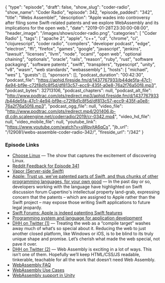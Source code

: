 {
  "type": "episode",
  "draft": false,
  "show_slug": "coder-radio",
  "show_name": "Coder Radio",
  "episode": 342,
  "episode_padded": "342",
  "title": "Webs Assemble!",
  "description": "Apple wades into controversy after filing some Swift-related patents and we explore WebAssembly and its implications for the open web.",
  "date": "2019-01-28T23:30:00-08:00",
  "header_image": "/images/shows/coder-radio.png",
  "categories": [
    "Coder Radio"
  ],
  "tags": [
    "apache 2",
    "apple",
    "c++",
    "cd",
    "chrome",
    "ci",
    "clojurescript",
    "coder radio",
    "compilers",
    "developer podcast",
    "edge",
    "electron",
    "ffi",
    "firefox",
    "games",
    "google",
    "javascript",
    "jenkins",
    "lawsuit",
    "licenses",
    "llvm",
    "node",
    "ocaml",
    "open web",
    "optional chaining",
    "optionals",
    "oracle",
    "rails",
    "reason",
    "ruby",
    "rust",
    "software packaging",
    "software patents",
    "swift",
    "transpilers",
    "typescript",
    "unity",
    "v8",
    "wasm",
    "web standards",
    "webassembly"
  ],
  "hosts": [
    "michael",
    "wes"
  ],
  "guests": [],
  "sponsors": [],
  "podcast_duration": "00:42:30",
  "podcast_file": "https://aphid.fireside.fm/d/1437767933/b44de5fa-47c1-4e94-bf9e-c72f8d1c8f5d/df813c57-ecc9-435f-a0e8-76a2f76a50f8.mp3",
  "podcast_bytes": 32713106,
  "podcast_chapters": null,
  "podcast_alt_file": "http://www.podtrac.com/pts/redirect.mp3/aphid.fireside.fm/d/1437767933/b44de5fa-47c1-4e94-bf9e-c72f8d1c8f5d/df813c57-ecc9-435f-a0e8-76a2f76a50f8.mp3",
  "podcast_ogg_file": null,
  "video_file": "http://www.podtrac.com/pts/redirect.mp4/201406.jb-dl.cdn.scaleengine.net/coderradio/2019/cr-0342.mp4",
  "video_hd_file": null,
  "video_mobile_file": null,
  "youtube_link": "https://www.youtube.com/watch?v=sWqvjtA6qCs",
  "jb_url": "/129081/webs-assemble-coder-radio-342/",
  "fireside_url": "/342"
}


### Episode Links

  * [Choose Linux](https://chooselinux.show/1 "Choose Linux") — The show that captures the excitement of discovering Linux.
  * [Reddit Feedback for Episode 341](https://www.reddit.com/r/CoderRadio/comments/ajdnc5/too_late_for_jenkins_coder_radio_341/ "Reddit Feedback for Episode 341")
  * [Vapor (Server-side Swift)](https://vapor.codes/ "Vapor \(Server-side Swift\)")
  * [Apple: Trust us, we've patented parts of Swift, and thus chunks of other programming languages, for your own good](https://www.theregister.co.uk/2019/01/26/apples_swift_patents/ "Apple: Trust us, we've patented parts of Swift, and thus chunks of other programming languages, for your own good") — In the past day or so, developers working with the language have highlighted on Swift discussion forum Cupertino's intellectual property land-grab, expressing concern that the patents – which are assigned to Apple rather than the Swift project – may expose those writing Swift applications to future legal jeopardy.
  * [Swift Forums: Apple is indeed patenting Swift features](https://forums.swift.org/t/apple-is-indeed-patenting-swift-features/19779 "Swift Forums: Apple is indeed patenting Swift features")
  * [Programming system and language for application development](https://patents.google.com/patent/US9952841B2/en?oq=9%2c952%2c841 "Programming system and language for application development")
  * [DHH on Twitter (1)](https://twitter.com/dhh/status/1089297353566089216 "DHH on Twitter \(1\)") — Treating the web as a “compile target” washes away much of what‘s so special about it. Reducing the web to just another closed platform, like Windows or iOS, is to be blind to its truly unique shape and promise. Let’s cherish what made the web special, not pave it over.
  * [DHH on Twitter (2)](https://twitter.com/dhh/status/1089305683164487682 "DHH on Twitter \(2\)") — Web Assembly is exciting in a lot of ways. This isn’t one of them. Hopefully we’ll keep HTML/CSS/JS readable, tinkerable, teachable for all the work that doesn’t need Web Assembly.
  * [WebAssembly FAQ](https://webassembly.org/docs/faq/ "WebAssembly FAQ")
  * [WebAssembly Use Cases](https://webassembly.org/docs/use-cases/ "WebAssembly Use Cases")
  * [WebAssembly support in Unity](https://blogs.unity3d.com/2018/08/15/webassembly-is-here/ "WebAssembly support in Unity")


